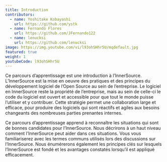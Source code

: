 ```yaml
---
title: Introduction
contributors:
  - name: Yoshitake Kobayashi
    url: https://github.com/ystk
  - name: Fernando Flores
    url: https://github.com/JFernando122
  - name: lenucksi
    url: https://github.com/lenucksi
image: https://img.youtube.com/vi/l93ohSHhr5U/mqdefault.jpg
featured: true
weight: 1
youtubeCode: l93ohSHhr5U
---
```

<div class="paragraph">
<p>Ce parcours d&#8217;apprentissage est une introduction à l&#8217;InnerSource.
L&#8217;InnerSource est la mise en oeuvre des pratiques et des principes du développement logiciel de l&#8217;Open Source au sein de l&#8217;entreprise.
Le logiciel en InnerSource reste la propriété de l&#8217;entreprise, mais au sein de celle-ci le code du logiciel est ouvert et accessible pour que tout le monde puisse l&#8217;utiliser et y contribuer.
Cette stratégie permet une collaboration large et efficace, pour produire des logiciels qui sont réactifs et agiles aux besoins changeants des nombreuses parties prenantes internes.</p>
</div>
<div class="paragraph">
<p>Ce parcours d&#8217;apprentissage apprend à reconnaître les situations qui sont de bonnes candidates pour l&#8217;InnerSource.
Nous décrirons à un haut niveau comment l&#8217;InnerSource peut aider dans ces situations.
Vous vous familiariserez avec les termes communs utilisés lors des discussions sur l&#8217;InnerSource.
Nous énumérerons également les principes clés sur lesquels l&#8217;InnerSource est fondé et les avantages constatés lorsqu&#8217;il est appliqué efficacement.</p>
</div>
<!--- This file autogenerated from https://github.com/InnerSourceCommons/InnerSourceLearningPath/blob/main/scripts -->